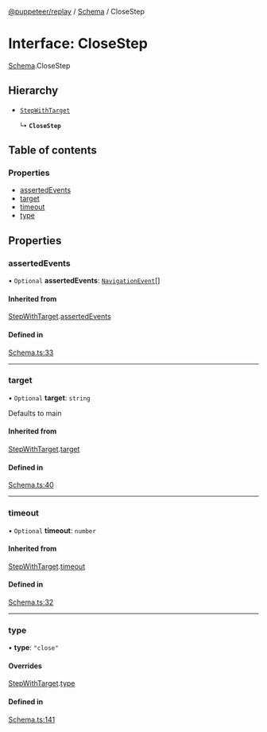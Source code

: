 [@puppeteer/replay](../README.md) / [Schema](../modules/Schema.md) / CloseStep

# Interface: CloseStep

[Schema](../modules/Schema.md).CloseStep

## Hierarchy

- [`StepWithTarget`](Schema.StepWithTarget.md)

  ↳ **`CloseStep`**

## Table of contents

### Properties

- [assertedEvents](Schema.CloseStep.md#assertedevents)
- [target](Schema.CloseStep.md#target)
- [timeout](Schema.CloseStep.md#timeout)
- [type](Schema.CloseStep.md#type)

## Properties

### assertedEvents

• `Optional` **assertedEvents**: [`NavigationEvent`](Schema.NavigationEvent.md)[]

#### Inherited from

[StepWithTarget](Schema.StepWithTarget.md).[assertedEvents](Schema.StepWithTarget.md#assertedevents)

#### Defined in

[Schema.ts:33](https://github.com/puppeteer/replay/blob/main/src/Schema.ts#L33)

---

### target

• `Optional` **target**: `string`

Defaults to main

#### Inherited from

[StepWithTarget](Schema.StepWithTarget.md).[target](Schema.StepWithTarget.md#target)

#### Defined in

[Schema.ts:40](https://github.com/puppeteer/replay/blob/main/src/Schema.ts#L40)

---

### timeout

• `Optional` **timeout**: `number`

#### Inherited from

[StepWithTarget](Schema.StepWithTarget.md).[timeout](Schema.StepWithTarget.md#timeout)

#### Defined in

[Schema.ts:32](https://github.com/puppeteer/replay/blob/main/src/Schema.ts#L32)

---

### type

• **type**: `"close"`

#### Overrides

[StepWithTarget](Schema.StepWithTarget.md).[type](Schema.StepWithTarget.md#type)

#### Defined in

[Schema.ts:141](https://github.com/puppeteer/replay/blob/main/src/Schema.ts#L141)
